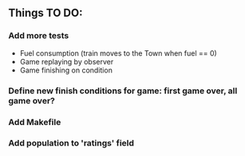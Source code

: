 ## Things TO DO:

### Add more tests

* Fuel consumption (train moves to the Town when fuel == 0)
* Game replaying by observer
* Game finishing on condition

### Define new finish conditions for game: first game over, all game over?

### Add Makefile

### Add population to 'ratings' field
